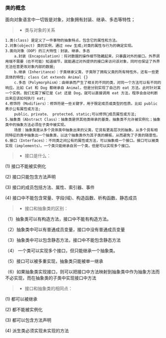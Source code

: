 ### 类的概念

面向对象语言中一切皆是对象，对象拥有封装、继承、多态等特性；

>- 类与对象的关系

    1.类(class) 是定义了一件事物的抽象特点，包含它的属性和方法。
    2.对象(object) 类的实例，通过 new 生成;对类的属性与行为的确定实现。
    3.面向对象（OOP）的三大特性：封装、继承、多态
        a.封装（Encapsulation）：将对数据的操作细节隐藏起来，只暴露对外的接口。外界调用端不需要（也不可能）知道细节，就能通过对外提供的接口来访问该对象，同时也保证了外界无法任意更改对象内部的数据;
        b.继承（Inheritance）：子类继承父类，子类除了拥有父类的所有特性外，还有一些更具体的特性; class Cat extends Animal {}
        c.多态（Polymorphism）：由继承而产生了相关的不同的类，对同一个方法可以有不同的响应。比如 Cat 和 Dog 都继承自 Animal，但是分别实现了自己的 eat 方法。此时针对某一个实例，我们无需了解它是 Cat 还是 Dog，就可以直接调用 eat 方法，程序会自动判断出来应该如何执行 eat;
    4.修饰符（Modifiers）：修饰符是一些关键字，用于限定成员或类型的性质。比如 public 表示公有属性或方法;
        public、private、 protected、static;可以修饰成员属性或方法;
    5.抽象类（Abstract Class）：抽象类是供其他类继承的基类，抽象类不允许被实例化；抽象类中的抽象方法必须在子类中被实现。
        场景：抽象类是从多个具体类中抽象出来的父类，它具有更高层次的抽象。从多个具有相同特征的类中抽象出一个抽象类，以这个抽象类作为其子类的模板，从而避免了子类的随意性。
    6.接口（Interfaces）：不同类之间公有的属性或方法，可以抽象成一个接口。接口可以被类实现（implements）。一个类只能继承自另一个类，但是可以实现多个接口。

>- 接口是什么：

(1) 接口不能被实例化

(2) 接口只能包含方法声明

(3) 接口的成员包括方法、属性、索引器、事件

(4) 接口中不能包含常量、字段(域)、构造函数、析构函数、静态成员


>- 接口和抽象类的区别：

（1）抽象类可以有构造方法，接口中不能有构造方法。

（2）抽象类中可以有普通成员变量，接口中没有普通成员变量

（3）抽象类中可以包含静态方法，接口中不能包含静态方法

（4） 一个类可以实现多个接口，但只能继承一个抽象类。

（5）接口可以被多重实现，抽象类只能被单一继承

（6）如果抽象类实现接口，则可以把接口中方法映射到抽象类中作为抽象方法而不必实现，而在抽象类的子类中实现接口中方法

>- 接口和抽象类的相同点：

(1) 都可以被继承

(2) 都不能被实例化

(3) 都可以包含方法声明

(4) 派生类必须实现未实现的方法